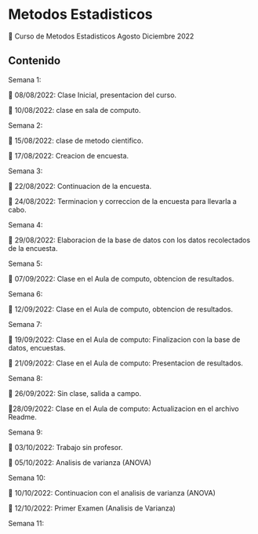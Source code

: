 # Metodos Estadisticos

👋 Curso de Metodos Estadisticos Agosto Diciembre 2022

## Contenido

Semana 1:

🌱 08/08/2022: Clase Inicial, presentacion del curso.

🌱 10/08/2022: clase en sala de computo.

Semana 2:

🌱 15/08/2022: clase de metodo cientifico.

🌱 17/08/2022: Creacion de encuesta.

Semana 3:

🌱 22/08/2022: Continuacion de la encuesta.

🌱 24/08/2022: Terminacion y correccion de la encuesta para llevarla a cabo.

Semana 4:

🌱 29/08/2022: Elaboracion de la base de datos con los datos recolectados de la encuesta.

Semana 5:

🌱 07/09/2022: Clase en el Aula de computo, obtencion de resultados.

Semana 6:

🌱 12/09/2022: Clase en el Aula de computo, obtencion de resultados.

Semana 7:

🌱 19/09/2022: Clase en el Aula de computo: Finalizacion con la base de datos, encuestas.

🌱 21/09/2022: Clase en el Aula de computo: Presentacion de resultados.

Semana 8:

🌱 26/09/2022: Sin clase, salida a campo.

🌱28/09/2022: Clase en el Aula de computo: Actualizacion en el archivo Readme.

Semana 9:

🌱 03/10/2022: Trabajo sin profesor.

🌱 05/10/2022: Analisis de varianza (ANOVA)

Semana 10:

🌱 10/10/2022: Continuacion con el analisis de varianza (ANOVA)

🌱 12/10/2022: Primer Examen (Analisis de Varianza)

Semana 11:









